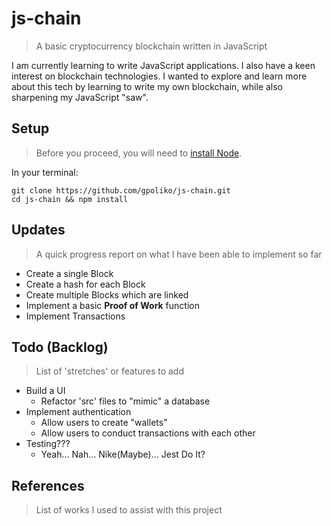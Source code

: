 # js-chain
> A basic cryptocurrency blockchain written in JavaScript

I am currently learning to write JavaScript applications. I also have a keen interest on blockchain technologies. I wanted to explore and learn more about this tech by learning to write my own blockchain, while also sharpening my JavaScript "saw".

## Setup
> Before you proceed, you will need to [install Node](https://nodejs.org/en/download/package-manager/).

In your terminal:
```
git clone https://github.com/gpoliko/js-chain.git
cd js-chain && npm install
``` 

## Updates
> A quick progress report on what I have been able to implement so far
- Create a single Block
- Create a hash for each Block
- Create multiple Blocks which are linked
- Implement a basic **Proof of Work** function
- Implement Transactions

## Todo (Backlog)
> List of 'stretches' or features to add
- Build a UI
    - Refactor 'src' files to "mimic" a database
- Implement authentication
    - Allow users to create "wallets"
    - Allow users to conduct transactions with each other
- Testing???
    - Yeah... Nah... Nike(Maybe)... Jest Do It?

## References
> List of works I used to assist with this project


